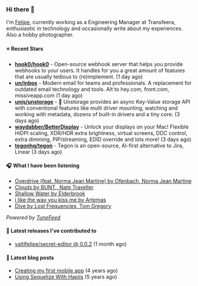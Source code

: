 ### Hi there 👋

I'm [Felipe](https://felipevm.com), currently working as a Engineering Manager at Transfeera, enthusiastic in technology and occasionally write about my experiences. Also a hobby photographer.

#### ⭐ Recent Stars
- **[hook0/hook0](https://github.com/hook0/hook0)** - Open-source webhook server that helps you provide webhooks to your users. It handles for you a great amount of features that are usually tedious to (re)implement. (1 day ago)
- **[un/inbox](https://github.com/un/inbox)** - Modern email for teams and professionals. A replacement for outdated email technology and tools. Alt to hey.com, front.com, missiveapp.com (1 day ago)
- **[unjs/unstorage](https://github.com/unjs/unstorage)** -  💾 Unstorage provides an async Key-Value storage API with conventional features like multi driver mounting, watching and working with metadata, dozens of built-in drivers and a tiny core. (3 days ago)
- **[waydabber/BetterDisplay](https://github.com/waydabber/BetterDisplay)** - Unlock your displays on your Mac! Flexible HiDPI scaling, XDR/HDR extra brightness, virtual screens, DDC control, extra dimming, PIP/streaming, EDID override and lots more! (3 days ago)
- **[tegonhq/tegon](https://github.com/tegonhq/tegon)** - Tegon is an open-source, AI-first alternative to Jira, Linear (3 days ago)

#### 🎧 What I have been listening
- [Overdrive (feat. Norma Jean Martine) by Ofenbach, Norma Jean Martine](https://open.spotify.com/track/3bK1zVFBKIzYjmptmI4NsJ)
- [Clouds by BUNT., Nate Traveller](https://open.spotify.com/track/2lWc1iJlz2NVcStV5fbtPG)
- [Shallow Water by Elderbrook](https://open.spotify.com/track/74gSgOTNzmotJKcyKRpjom)
- [i like the way you kiss me by Artemas](https://open.spotify.com/track/2GxrNKugF82CnoRFbQfzPf)
- [Dive by Lost Frequencies, Tom Gregory](https://open.spotify.com/track/0CVXJyYIQPnZE2kAHdx2DP)

_Powered by [TuneFeed](https://tunefeed.app?ref=valtlfelipe-gh-profile)_ 

#### 🚀 Latest releases I've contributed to


- [valtlfelipe/secret-editor @ 0.0.2](https://github.com/valtlfelipe/secret-editor/releases/tag/0.0.2) (1 month ago)

#### 📄 Latest blog posts
- [Creating my first mobile app](https://felipevm.com/posts/creating-my-first-mobile-app/) (4 years ago)
- [Using Sequelize With Hapijs](https://felipevm.com/posts/using-sequelize-with-hapijs/) (5 years ago)
